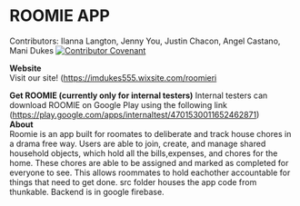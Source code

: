 # ROOMIE APP
Contributors: Ilanna Langton, Jenny You, Justin Chacon, Angel Castano, Mani Dukes
[![Contributor Covenant](https://img.shields.io/badge/Contributor%20Covenant-2.1-4baaaa.svg)](CONDUCT.md)

**Website** <br>
Visit our site!
(https://imdukes555.wixsite.com/roomieri

**Get ROOMIE (currently only for internal testers)**
Internal testers can download ROOMIE on Google Play using the following link <br>
(https://play.google.com/apps/internaltest/4701530011652462871)<br>
**About** <br>
Roomie is an app built for roomates to deliberate and track house chores in a drama free way. Users are able to join, create, and manage shared household objects, which hold all the bills,expenses, and chores for the home. These chores are able to be assigned and marked as completed for everyone to see. This allows roommates to hold eachother accountable for things that need to get done. src folder houses the app code from thunkable. Backend is in google firebase. 






